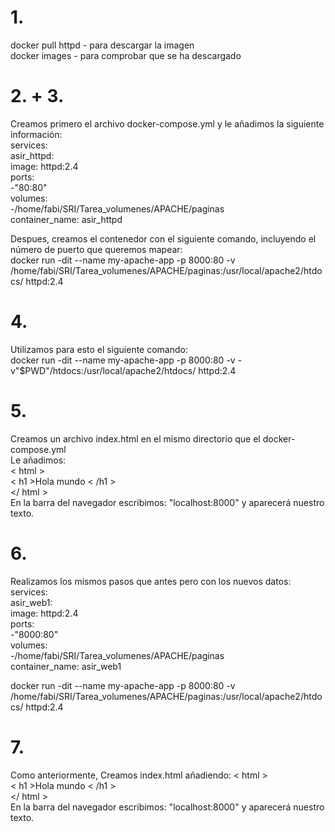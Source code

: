 # 1.
docker pull httpd   -  para descargar la imagen  
docker images    -    para comprobar que se ha descargado  
# 2. + 3.
Creamos primero el archivo docker-compose.yml y le añadimos la siguiente información:  
services:    
asir_httpd:  
image: httpd:2.4  
ports:  
-"80:80"  
volumes:  
-/home/fabi/SRI/Tarea_volumenes/APACHE/paginas  
container_name: asir_httpd  

Despues, creamos el contenedor con el siguiente comando, incluyendo el número de puerto que queremos mapear:  
docker run -dit --name my-apache-app -p 8000:80 -v /home/fabi/SRI/Tarea_volumenes/APACHE/paginas:/usr/local/apache2/htdocs/ httpd:2.4
# 4.
Utilizamos para esto el siguiente comando:  
docker run -dit --name my-apache-app -p 8000:80 -v -v"$PWD"/htdocs:/usr/local/apache2/htdocs/ httpd:2.4  
# 5.
Creamos un archivo index.html en el mismo directorio que el docker-compose.yml  
Le añadimos:  
< html >  
< h1 >Hola mundo < /h1 >  
</ html >   
En la barra del navegador escribimos: "localhost:8000" y aparecerá nuestro texto.  
# 6.

Realizamos los mismos pasos que antes pero con los nuevos datos:    
services:    
asir_web1:  
image: httpd:2.4  
ports:  
-"8000:80"  
volumes:  
-/home/fabi/SRI/Tarea_volumenes/APACHE/paginas  
container_name: asir_web1  

docker run -dit --name my-apache-app -p 8000:80 -v /home/fabi/SRI/Tarea_volumenes/APACHE/paginas:/usr/local/apache2/htdocs/ httpd:2.4
# 7. 
Como anteriormente, 
Creamos index.html añadiendo: 
< html >  
< h1 >Hola mundo < /h1 >  
</ html >   
En la barra del navegador escribimos: "localhost:8000" y aparecerá nuestro texto.